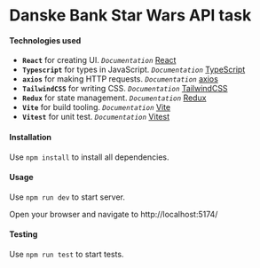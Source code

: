 # Danske Bank Star Wars API task

#### Technologies used

- **`React`** for creating UI. _`Documentation`_ [React](https://reactjs.org/)</br>
- **`Typescript`** for types in JavaScript. _`Documentation`_ [TypeScript](https://www.typescriptlang.org/)</br>
- **`axios`** for making HTTP requests. _`Documentation`_ [axios](https://axios-http.com/)</br>
- **`TailwindCSS`** for writing CSS. _`Documentation`_ [TailwindCSS](https://tailwindcss.com/)
- **`Redux`** for state management. _`Documentation`_ [Redux](https://react-redux.js.org/)
- **`Vite`** for build tooling. _`Documentation`_ [Vite](https://vitejs.dev/)
- **`Vitest`** for unit test. _`Documentation`_ [Vitest](https://vitest.dev/)

#### Installation

Use `npm install` to install all dependencies.</br>

#### Usage

Use `npm run dev` to start server.</br>

Open your browser and navigate to http://localhost:5174/

#### Testing

Use `npm run test` to start tests.</br>
